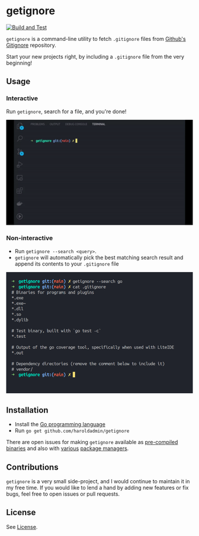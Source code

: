 # getignore

[![Build and Test](https://github.com/haroldadmin/getignore/actions/workflows/build-test.yml/badge.svg)](https://github.com/haroldadmin/getignore/actions/workflows/build-test.yml)

`getignore` is a command-line utility to fetch `.gitignore` files from [Github's Gitignore](https://www.github.com/github/gitignore) repository.

Start your new projects right, by including a `.gitignore` file from the very beginning!

## Usage

### Interactive

Run `getignore`, search for a file, and you're done!

![interactive-search](./media/interactive-search.gif)

### Non-interactive

- Run `getignore --search <query>`. 
- `getignore` will automatically pick the best matching search result and append its contents to your `.gitignore` file

![non-interactive search](./media/getignore-non-interactive.png)

## Installation

- Install the [Go programming language](https://golang.org/)
- Run `go get github.com/haroldadmin/getignore`

There are open issues for making `getignore` available as [pre-compiled binaries](https://github.com/haroldadmin/getignore/issues/3) and also with [various](https://github.com/haroldadmin/getignore/issues/1) [package managers](https://github.com/haroldadmin/getignore/issues/2).

## Contributions

`getignore` is a very small side-project, and I would continue to maintain it in my free time. If you would like to lend a hand by adding new features or fix bugs, feel free to open issues or pull requests.

## License

See [License](./LICENSE).